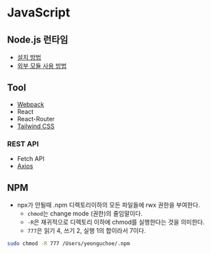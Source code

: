 # JavaScript

## Node.js 런타임
- [설치 방법](NodeJS/Installation%20guide.md)
- [외부 모듈 사용 방법](NodeJS/External%20module%20guide.md)

## Tool
- [Webpack]()
- React
- React-Router
- [Tailwind CSS](Tailwind%20CSS)

### REST API
- Fetch API
- [Axios](Axios)

## NPM

- npx가 안될때 .npm 디렉토리이하의 모든 파일들에 rwx 권한을 부여한다.
    - `chmod`는 change mode (권한)의 줄임말이다.
    - `-R`은 재귀적으로 디렉토리 이하에 chmod를 실행한다는 것을 의미한다.
    - `777`은 읽기 4, 쓰기 2, 실행 1의 합이라서 7이다.

```bash
sudo chmod -R 777 /Users/yeonguchoe/.npm
```
